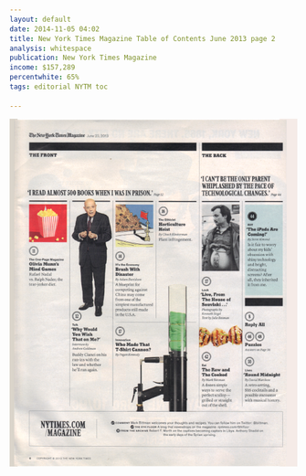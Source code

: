 ```yaml
---
layout: default
date: 2014-11-05 04:02
title: New York Times Magazine Table of Contents June 2013 page 2
analysis: whitespace
publication: New York Times Magazine
income: $157,289
percentwhite: 65%
tags: editorial NYTM toc

---
```





           
<div class="imageContainer">
<img src="img/editscans/NYT_contents_2.png">
            
<div class="overlayContainer">
<object type="image/svg+xml" data="/img/overlays/NYT_contents_2.svg" class="trans"></object>
</div>


</div>
            
        
        
